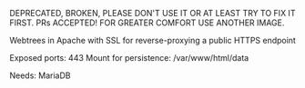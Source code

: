 DEPRECATED, BROKEN, PLEASE DON'T USE IT OR AT LEAST TRY TO FIX IT FIRST. PRs ACCEPTED! FOR GREATER COMFORT USE ANOTHER IMAGE. 

Webtrees in Apache with SSL for reverse-proxying a public HTTPS endpoint

Exposed ports: 443
Mount for persistence: /var/www/html/data

Needs: MariaDB
